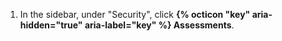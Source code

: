 1. In the sidebar, under "Security", click **{% octicon "key" aria-hidden="true" aria-label="key" %} Assessments**.
